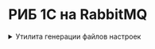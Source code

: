 # РИБ 1С на RabbitMQ
 
<details>
<summary>Утилита генерации файлов настроек</summary>

Скачать утилиту для генерации файлов настроек можно в [разделе релизов](https://github.com/zhichkin/dajet-agent/releases/).

Поддерживается работа с базами данных 1С на Microsoft SQL Server и PostgreSQL.

Файлы настроек должны быть расположены в корневом каталоге установки агента обмена данными **DaJet.Agent.Service.exe**.

Утилита генерирует два файла:
- producer-settings.json
- consumer-settings.json

Оба эти файла нужны для настройки параметров работы агента обмена данными.

Файл **producer-settings.json** нужен для настройки агента в роли экспортёра
данных из базы данных 1С в очереди RabbitMQ.

Файл **consumer-settings.json** нужен для настройки агента в роли импортёра
данных из очередей RabbitMQ в базу данных 1С.

![Помощь по использованию](https://github.com/zhichkin/dajet-agent/blob/main/doc/dajet-agent-help.png)

Пример использования для Microsoft SQL Server:

![Пример использования для Microsoft SQL Server](https://github.com/zhichkin/dajet-agent/blob/main/doc/dajet-agent-ms-usage.png)

Пример использования для PostgreSQL:

![Пример использования для PostgreSQL](https://github.com/zhichkin/dajet-agent/blob/main/doc/dajet-agent-pg-usage.png)

**Примечание:** в случае необходимости указать порт для **PostgreSQL** адрес сервера можно указать, например, так: **127.0.0.1:5432**

</details>